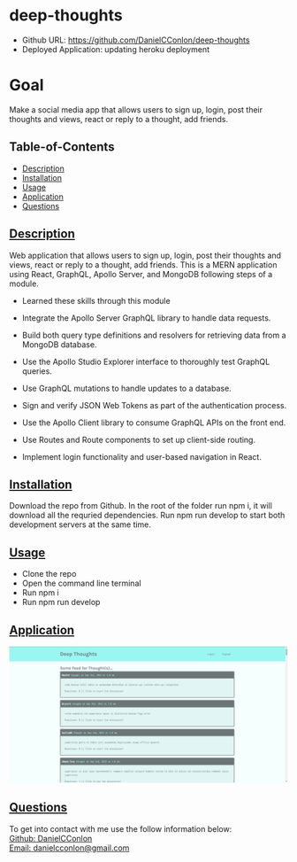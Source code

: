# deep-thoughts

- Github URL: https://github.com/DanielCConlon/deep-thoughts
- Deployed Application: updating heroku deployment
<!-- https://rocky-hollows-78387.herokuapp.com/ -->

# Goal

Make a social media app that allows users to sign up, login, post their thoughts and views, react or reply to a thought, add friends.

## Table-of-Contents

- [Description](#description)
- [Installation](#installation)
- [Usage](#usage)
- [Application](#application)
- [Questions](#questions)

## [Description](#table-of-contents)

Web application that allows users to sign up, login, post their thoughts and views, react or reply to a thought, add friends. This is a MERN application using React, GraphQL, Apollo Server, and MongoDB following steps of a module.

- Learned these skills through this module

- Integrate the Apollo Server GraphQL library to handle data requests.

- Build both query type definitions and resolvers for retrieving data from a MongoDB database.

- Use the Apollo Studio Explorer interface to thoroughly test GraphQL queries.

- Use GraphQL mutations to handle updates to a database.

- Sign and verify JSON Web Tokens as part of the authentication process.

- Use the Apollo Client library to consume GraphQL APIs on the front end.

- Use Routes and Route components to set up client-side routing.

- Implement login functionality and user-based navigation in React.

## [Installation](#table-of-contents)

Download the repo from Github. In the root of the folder run npm i, it will download all the requried dependencies. Run npm run develop to start both development servers at the same time.

## [Usage](#table-of-contents)

- Clone the repo
- Open the command line terminal
- Run npm i
- Run npm run develop

## [Application](#table-of-contents)

![Website image](./client/public/deep-thoughts.PNG)

## [Questions](#table-of-contents)

To get into contact with me use the follow information below:
<br />
[Github: DanielCConlon](https://github.com/DanielCConlon)
<br />
[Email: danielcconlon@gmail.com](danielcconlon@gmail.com)
